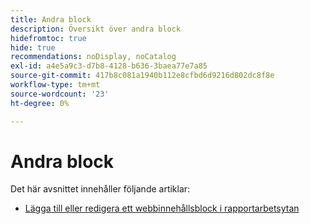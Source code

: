 ```yaml
---
title: Andra block
description: Översikt över andra block
hidefromtoc: true
hide: true
recommendations: noDisplay, noCatalog
exl-id: a4e5a9c3-d7b8-4128-b636-3baea77e7a85
source-git-commit: 417b8c081a1940b112e8cfbd6d9216d802dc8f8e
workflow-type: tm+mt
source-wordcount: '23'
ht-degree: 0%

---
```


# Andra block

Det här avsnittet innehåller följande artiklar:

* [Lägga till eller redigera ett webbinnehållsblock i rapportarbetsytan](../../../reports-and-dashboards/reporting-canvas/other-blocks/add-or-edt-web-content-block.md)
